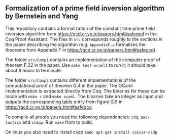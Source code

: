 Formalization of a prime field inversion algorithm by Bernstein and Yang
------------------------------------------------------------------------

This repository contains a formalization of the constant time prime field inversion algorithm from https://gcd.cr.yp.to/papers.html#safegcd in the Coq Proof Assistant. The files in `src` corresponds roughly to the sections in the paper describing the algorithm (e.g. `AppendixF.v` formalizes the theorems from Appendix F in https://gcd.cr.yp.to/papers.html#safegcd).

The folder `src/Comp1` contains an implementation of the computer proof of theorem F.22 in the paper. Use `make test-ocaml1` to run it; it should take about 8 hours to terminate.

The folder `src/Comp2` contains different implementations of the computational proof of theorem G.4 in the paper. The OCaml implementation is extracted directly from Coq. The binaries for these can be made with `make c` and `make ocaml`. The binaries take an integer as input and outputs the corresponding table entry from figure G.5 in https://gcd.cr.yp.to/papers.html#safegcd.

To compile all proofs you need the following dependencies: `coq`, `aac-tactics` and `stdpp`. Run `make` from to build.

On linux you also need to install csdp
  `sudo apt-get install coinor-csdp`

